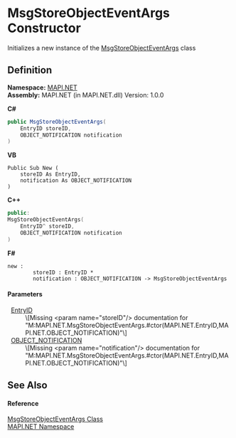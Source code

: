 # MsgStoreObjectEventArgs Constructor


Initializes a new instance of the <a href="6d88cbf2-403c-24bb-f59d-466e86328fd4.md">MsgStoreObjectEventArgs</a> class



## Definition
**Namespace:** <a href="5bef4637-66f8-16d4-e5f4-4d0da57a1538.md">MAPI.NET</a>  
**Assembly:** MAPI.NET (in MAPI.NET.dll) Version: 1.0.0

**C#**
``` C#
public MsgStoreObjectEventArgs(
	EntryID storeID,
	OBJECT_NOTIFICATION notification
)
```
**VB**
``` VB
Public Sub New ( 
	storeID As EntryID,
	notification As OBJECT_NOTIFICATION
)
```
**C++**
``` C++
public:
MsgStoreObjectEventArgs(
	EntryID^ storeID, 
	OBJECT_NOTIFICATION notification
)
```
**F#**
``` F#
new : 
        storeID : EntryID * 
        notification : OBJECT_NOTIFICATION -> MsgStoreObjectEventArgs
```



#### Parameters
<dl><dt>  <a href="db2ff999-cb6d-b06d-47cc-55b8797d7482.md">EntryID</a></dt><dd>\[Missing &lt;param name="storeID"/&gt; documentation for "M:MAPI.NET.MsgStoreObjectEventArgs.#ctor(MAPI.NET.EntryID,MAPI.NET.OBJECT_NOTIFICATION)"\]</dd><dt>  <a href="3bd32534-061c-3006-0ac9-bea37bc973cf.md">OBJECT_NOTIFICATION</a></dt><dd>\[Missing &lt;param name="notification"/&gt; documentation for "M:MAPI.NET.MsgStoreObjectEventArgs.#ctor(MAPI.NET.EntryID,MAPI.NET.OBJECT_NOTIFICATION)"\]</dd></dl>

## See Also


#### Reference
<a href="6d88cbf2-403c-24bb-f59d-466e86328fd4.md">MsgStoreObjectEventArgs Class</a>  
<a href="5bef4637-66f8-16d4-e5f4-4d0da57a1538.md">MAPI.NET Namespace</a>  
